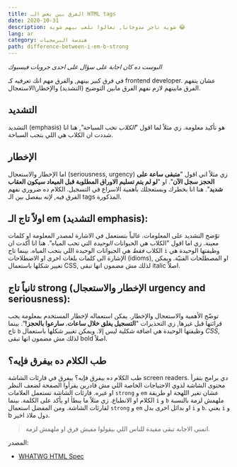 ```yaml
---
title: الفرق بين بعض الـ HTML tags
date: 2020-10-31
description: شوية تاجز مدوخانا, تعالوا نلعب بيهم شوية 😂
lang: ar
category: هندسة البرمجيات
path: difference-between-i-em-b-strong
---
```


_البوست ده كان اجابة على سؤال على احدى جروبات فيسبوك_

في فرق كبير بينهم, والفرق مهم انك تعرفيه كـ frontend developer. عشان
يتفهم الفرق مابينهم لازم نفهم الفرق مابين التوضيح (التشديد) والإخطار\الاستعجال.

## التشديد
التشديد (emphasis) هو تأكيد معلومة. زي مثلاً لما اقول "*الكلاب* تحب السباحة",
هنا انا شددت ان الكلاب هي اللي بتحب السباحة.

## الإخطار
اما الإخطار والاستعجال (seriousness, urgency) زي مثلاً اني اقول "**متبقى ساعة على الحجز سجل الآن**". او "**لو لم يتم تسليم الاوراق المطلوبة قبل الميعاد سيكون العقاب شديد**". هنا انا بخطرك وبستعجلك بأهمية الاسراع في التسجيل.
الكلام ده ضروري نفهم الفرق فيه, لإنه بيفصل بين الـ tags المذكورة.

## اولاً تاج الـ em (التشديد emphasis):
توّضح التشديد على المعلومات. غالباً بتستعمل في الاشارة لمصدر المعلومة او كلمات معينة. زي اما اقول "الكلاب هي الحيوانات <em>الوحيدة</em> التي تحب المياه". هنا انا أكدت ان الكلاب *فقط* هي الحيوانات الوحيدة اللي بتحب المياه.
بينما تاج `i` وظيفتها الوحيدة هي الإشارة الى كلمات بلغات اخرى او الاصطلاحات
(idioms), او المصطلحات الفنيّة. ويمكن تغيير شكلها باستعمال CSS, لذلك مش مضمون
انها تبقى italic اصلاً.

## ثانياً تاج strong (الإخطار والاستعجال urgency and seriousness):
توضّح الأهمية والاستعجال والإخطار. يمكن استعماله لإخطار المستخدم بمعلومة يجب قرائتها قبل غيرها, زي التحذيرات "<strong>التسجيل يغلق خلال ساعات. سارعوا بالحجز!</strong>".
بينما تاج `b` وظيفتها الوحيدة هي اضافة شكلية ليس إلا. ويمكن تغيير شكلها باستعمال
_CSS_, لذلك مش مضمون انها تبقى bold اصلاً.

## طب الكلام ده بيفرق فإيه؟
طب الكلام ده بيفرق فإيه؟ بيفرق في قارئات الشاشة screen readers. دي برامج بتقرأ محتوى الشاشة لذوي الاحتياجات الخاصة اللي مش قادرين يقرأوا الصفحة لضعف النظر او غيره. قارئات الشاشة تستعمل العلامات `strong` و `em` عشان تغير اللهجة او طريقة الكلام او الانطباع. زي مثلاً ما يبطأ او يأكد على الكلمة. بينما `i` و `b` ملهمش لزمة بالنسبة لقارئات الشاشة.
ومن المفضل استعمال `strong` و `em` او بدائل اخرى بدل `i` و `b`. يعني `i` و b دول ملاذ
اخير.

> اتمنى الاجابة تبقى مفيدة للناس اللي بيقولوا مفيش فرق او ملهمش لزمة.

المصدر:
- [WHATWG HTML Spec](https://html.spec.whatwg.org/)